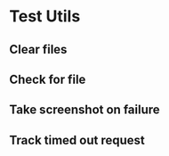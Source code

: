 # Test Utils

## Clear files

## Check for file

## Take screenshot on failure

## Track timed out request
